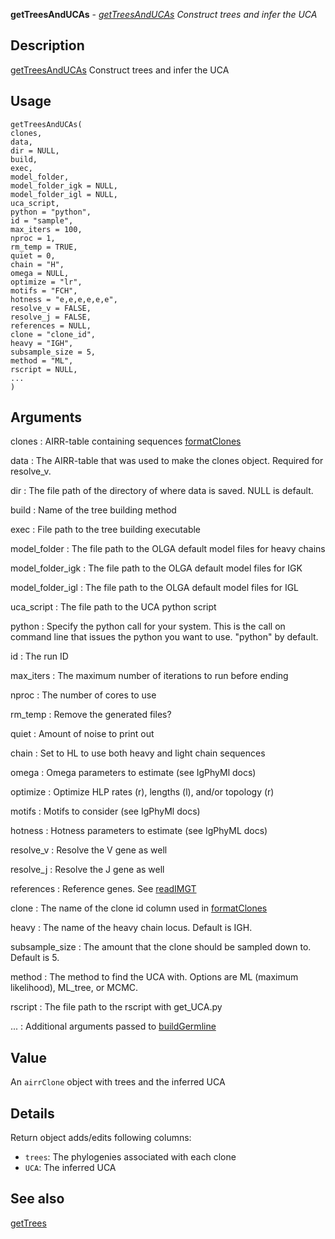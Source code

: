**getTreesAndUCAs** - *[getTreesAndUCAs](getTreesAndUCAs.md) Construct trees and infer the UCA*

Description
--------------------

[getTreesAndUCAs](getTreesAndUCAs.md) Construct trees and infer the UCA


Usage
--------------------
```
getTreesAndUCAs(
clones,
data,
dir = NULL,
build,
exec,
model_folder,
model_folder_igk = NULL,
model_folder_igl = NULL,
uca_script,
python = "python",
id = "sample",
max_iters = 100,
nproc = 1,
rm_temp = TRUE,
quiet = 0,
chain = "H",
omega = NULL,
optimize = "lr",
motifs = "FCH",
hotness = "e,e,e,e,e,e",
resolve_v = FALSE,
resolve_j = FALSE,
references = NULL,
clone = "clone_id",
heavy = "IGH",
subsample_size = 5,
method = "ML",
rscript = NULL,
...
)
```

Arguments
-------------------

clones
:   AIRR-table containing sequences [formatClones](formatClones.md)

data
:   The AIRR-table that was used to make the clones object. Required for resolve_v.

dir
:   The file path of the directory of where data is saved. NULL is default.

build
:   Name of the tree building method

exec
:   File path to the tree building executable

model_folder
:   The file path to the OLGA default model files for heavy chains

model_folder_igk
:   The file path to the OLGA default model files for IGK

model_folder_igl
:   The file path to the OLGA default model files for IGL

uca_script
:   The file path to the UCA python script

python
:   Specify the python call for your system. This is the call
on command line that issues the python you want to use. 
"python" by default.

id
:   The run ID

max_iters
:   The maximum number of iterations to run before ending

nproc
:   The number of cores to use

rm_temp
:   Remove the generated files?

quiet
:   Amount of noise to print out

chain
:   Set to HL to use both heavy and light chain sequences

omega
:   Omega parameters to estimate (see IgPhyMl docs)

optimize
:   Optimize HLP rates (r), lengths (l), and/or topology (r)

motifs
:   Motifs to consider (see IgPhyMl docs)

hotness
:   Hotness parameters to estimate (see IgPhyML docs)

resolve_v
:   Resolve the V gene as well

resolve_j
:   Resolve the J gene as well

references
:   Reference genes. See [readIMGT](readIMGT.md)

clone
:   The name of the clone id column used in [formatClones](formatClones.md)

heavy
:   The name of the heavy chain locus. Default is IGH.

subsample_size
:   The amount that the clone should be sampled down to. Default is 5.

method
:   The method to find the UCA with. Options are ML (maximum likelihood), ML_tree, or MCMC.

rscript
:   The file path to the rscript with get_UCA.py

...
:   Additional arguments passed to [buildGermline](buildGermline.md)




Value
-------------------

An `airrClone` object with trees and the inferred UCA


Details
-------------------

Return object adds/edits following columns:

+ `trees`:  The phylogenies associated with each clone
+ `UCA`:    The inferred UCA





See also
-------------------

[getTrees](getTrees.md)






